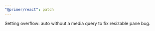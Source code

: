 ```yaml
---
"@primer/react": patch
---
```


Setting overflow: auto without a media query to fix resizable pane bug.
